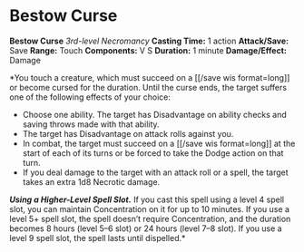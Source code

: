 # Bestow Curse

**Bestow Curse**
_3rd-level Necromancy_
**Casting Time:** 1 action
**Attack/Save:** Save
**Range:** Touch
**Components:** V S
**Duration:** 1 minute
**Damage/Effect:** Damage

*You touch a creature, which must succeed on a [[/save wis format=long]] or become cursed for the duration. Until the curse ends, the target suffers one of the following effects of your choice:
* Choose one ability. The target has Disadvantage on ability checks and saving throws made with that ability.
* The target has Disadvantage on attack rolls against you.
* In combat, the target must succeed on a [[/save wis format=long]] at the start of each of its turns or be forced to take the Dodge action on that turn.
* If you deal damage to the target with an attack roll or a spell, the target takes an extra 1d8 Necrotic damage.

***Using a Higher-Level Spell Slot.*** If you cast this spell using a level 4 spell slot, you can maintain Concentration on it for up to 10 minutes. If you use a level 5+ spell slot, the spell doesn’t require Concentration, and the duration becomes 8 hours (level 5–6 slot) or 24 hours (level 7–8 slot). If you use a level 9 spell slot, the spell lasts until dispelled.*